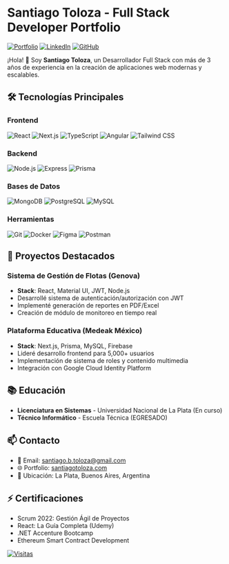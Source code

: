 # Santiago Toloza - Full Stack Developer Portfolio

[![Portfolio](https://img.shields.io/badge/Portfolio-Live_Site-green)](https://santiagotoloza.com/)
[![LinkedIn](https://img.shields.io/badge/LinkedIn-Profile-blue)](https://www.linkedin.com/in/santiagotoloza/)
[![GitHub](https://img.shields.io/badge/GitHub-Repositories-black)](https://github.com/santiagotoloza)

¡Hola! 👋 Soy **Santiago Toloza**, un Desarrollador Full Stack con más de 3 años de experiencia en la creación de aplicaciones web modernas y escalables.

## 🛠 Tecnologías Principales

### Frontend
![React](https://img.shields.io/badge/React-61DAFB?logo=react&logoColor=white)
![Next.js](https://img.shields.io/badge/Next.js-000000?logo=next.js&logoColor=white)
![TypeScript](https://img.shields.io/badge/TypeScript-3178C6?logo=typescript&logoColor=white)
![Angular](https://img.shields.io/badge/Angular-DD0031?logo=angular&logoColor=white)
![Tailwind CSS](https://img.shields.io/badge/Tailwind_CSS-06B6D4?logo=tailwind-css&logoColor=white)

### Backend
![Node.js](https://img.shields.io/badge/Node.js-339933?logo=node.js&logoColor=white)
![Express](https://img.shields.io/badge/Express-000000?logo=express&logoColor=white)
![Prisma](https://img.shields.io/badge/Prisma-2D3748?logo=prisma&logoColor=white)

### Bases de Datos
![MongoDB](https://img.shields.io/badge/MongoDB-47A248?logo=mongodb&logoColor=white)
![PostgreSQL](https://img.shields.io/badge/PostgreSQL-4169E1?logo=postgresql&logoColor=white)
![MySQL](https://img.shields.io/badge/MySQL-4479A1?logo=mysql&logoColor=white)

### Herramientas
![Git](https://img.shields.io/badge/Git-F05032?logo=git&logoColor=white)
![Docker](https://img.shields.io/badge/Docker-2496ED?logo=docker&logoColor=white)
![Figma](https://img.shields.io/badge/Figma-F24E1E?logo=figma&logoColor=white)
![Postman](https://img.shields.io/badge/Postman-FF6C37?logo=postman&logoColor=white)

## 🚀 Proyectos Destacados

### Sistema de Gestión de Flotas (Genova)
- **Stack**: React, Material UI, JWT, Node.js
- Desarrollé sistema de autenticación/autorización con JWT
- Implementé generación de reportes en PDF/Excel
- Creación de módulo de monitoreo en tiempo real

### Plataforma Educativa (Medeak México)
- **Stack**: Next.js, Prisma, MySQL, Firebase
- Lideré desarrollo frontend para 5,000+ usuarios
- Implementación de sistema de roles y contenido multimedia
- Integración con Google Cloud Identity Platform

## 📚 Educación
- **Licenciatura en Sistemas** - Universidad Nacional de La Plata (En curso)
- **Técnico Informático** - Escuela Técnica (EGRESADO)

## 📫 Contacto
- 📧 Email: [santiago.b.toloza@gmail.com](mailto:santiago.b.toloza@gmail.com)
- 🌐 Portfolio: [santiagotoloza.com](https://santiagotoloza.com)
- 📍 Ubicación: La Plata, Buenos Aires, Argentina

## ⚡ Certificaciones
- Scrum 2022: Gestión Ágil de Proyectos
- React: La Guía Completa (Udemy)
- .NET Accenture Bootcamp
- Ethereum Smart Contract Development

[![Visitas](https://komarev.com/ghpvc/?username=santiagotoloza&color=blueviolet)](https://github.com/santiagotoloza)

